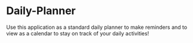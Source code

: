 # Daily-Planner
Use this application as a standard daily planner to make reminders and to view as a calendar to stay on track of your daily activities!
